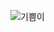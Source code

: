 ![기쁨이](https://user-images.githubusercontent.com/66404645/221808316-058e4554-8d36-4a86-8a84-81d642e42c48.PNG)
